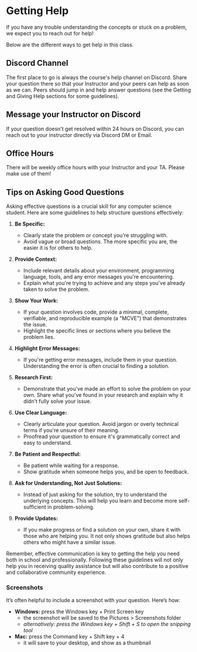 # Getting Help

If you have any trouble understanding the concepts or stuck on a problem, we expect you to reach out for help!

Below are the different ways to get help in this class.

## Discord Channel

The first place to go is always the course's help channel on Discord. Share your question there so that your Instructor
and your peers can help as soon as we can. Peers should jump in and help answer questions (see the Getting and Giving
Help sections for some guidelines).

## Message your Instructor on Discord

If your question doesn't get resolved within 24 hours on Discord, you can reach out to your instructor directly via
Discord DM or Email.

## Office Hours

There will be weekly office hours with your Instructor and your TA.  Please make use of them!

## Tips on Asking Good Questions

Asking effective questions is a crucial skill for any computer science student. Here are some guidelines to help
structure questions effectively:

1. **Be Specific:**
   - Clearly state the problem or concept you're struggling with.
   - Avoid vague or broad questions. The more specific you are, the easier it is for others to help.

2. **Provide Context:**
   - Include relevant details about your environment, programming language, tools, and any error messages you're
     encountering.
   - Explain what you're trying to achieve and any steps you've already taken to solve the problem.

3. **Show Your Work:**
   - If your question involves code, provide a minimal, complete, verifiable, and reproducible example (a "MCVE") that
     demonstrates the issue.
   - Highlight the specific lines or sections where you believe the problem lies.

4. **Highlight Error Messages:**
   - If you're getting error messages, include them in your question. Understanding the error is often crucial to
     finding a solution.

5. **Research First:**
   - Demonstrate that you've made an effort to solve the problem on your own. Share what you've found in your research
     and explain why it didn't fully solve your issue.

6. **Use Clear Language:**
   - Clearly articulate your question. Avoid jargon or overly technical terms if you're unsure of their meaning.
   - Proofread your question to ensure it's grammatically correct and easy to understand.

7. **Be Patient and Respectful:**
   - Be patient while waiting for a response.
   - Show gratitude when someone helps you, and be open to feedback.

8. **Ask for Understanding, Not Just Solutions:**
   - Instead of just asking for the solution, try to understand the underlying concepts. This will help you learn and
     become more self-sufficient in problem-solving.

9. **Provide Updates:**
    - If you make progress or find a solution on your own, share it with those who are helping you. It not only shows
      gratitude but also helps others who might have a similar issue.

Remember, effective communication is key to getting the help you need both in school and professionally. Following these
guidelines will not only help you in receiving quality assistance but will also contribute to a positive and
collaborative community experience.

### Screenshots

It’s often helpful to include a screenshot with your question. Here’s how:

- **Windows:** press the Windows key + Print Screen key
  - the screenshot will be saved to the Pictures > Screenshots folder
  - _alternatively: press the Windows key + Shift + S to open the snipping tool_
- **Mac:** press the Command key + Shift key + 4
  - it will save to your desktop, and show as a thumbnail